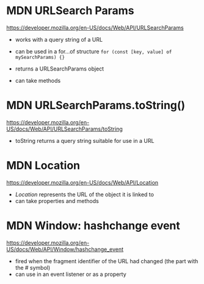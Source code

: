 # MDN URLSearch Params
https://developer.mozilla.org/en-US/docs/Web/API/URLSearchParams

* works with a query string of a URL
* can be used in a for...of structure
    ```for (const [key, value] of mySearchParams) {}```

* returns a URLSearchParams object
* can take methods

# MDN URLSearchParams.toString()
https://developer.mozilla.org/en-US/docs/Web/API/URLSearchParams/toString

* toString returns a query string suitable for use in a URL

# MDN Location
https://developer.mozilla.org/en-US/docs/Web/API/Location

* *Location* represents the URL of the object it is linked to
* can take properties and methods

# MDN Window: hashchange event
https://developer.mozilla.org/en-US/docs/Web/API/Window/hashchange_event

* fired when the fragment identifier of the URL had changed (the part with the # symbol)
* can use in an event listener or as a property